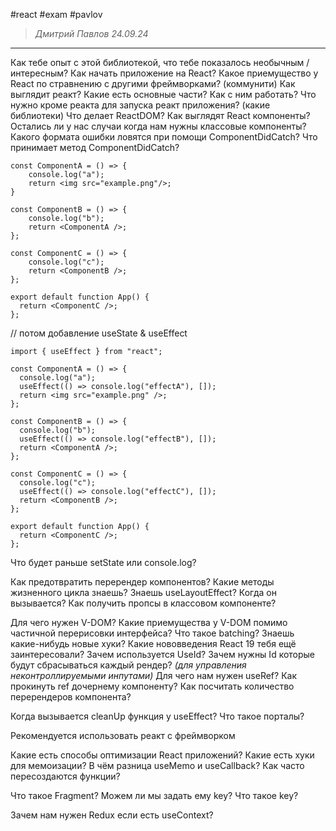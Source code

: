 #react
#exam 
#pavlov

> *Дмитрий Павлов*
> *24.09.24*
---

Как тебе опыт с этой библиотекой, что тебе показалось необычным / интересным?
Как начать приложение на React?
Какое приемущество у React по стравнению с другими фреймворками?  (коммунити)
Как выглядит реакт? Какие есть основные части? Как с ним работать?
Что нужно кроме реакта для запуска реакт приложения? (какие библиотеки)
Что делает ReactDOM?
Как выглядят React компоненты?
Остались ли у нас случаи когда нам нужны классовые компоненты?
Какого формата ошибки ловятся при помощи ComponentDidCatch?
Что принимает метод ComponentDidCatch?

```tsx
const ComponentA = () => {
	console.log("a");
	return <img src="example.png"/>;
}

const ComponentB = () => {
	console.log("b");
	return <ComponentA />;
};

const ComponentC = () => {
	console.log("c");
	return <ComponentB />;
};

export default function App() {
  return <ComponentC />;
};
```

// потом добавление useState & useEffect
```tsx
import { useEffect } from "react";

const ComponentA = () => {
  console.log("a");
  useEffect(() => console.log("effectA"), []);
  return <img src="example.png" />;
};

const ComponentB = () => {
  console.log("b");
  useEffect(() => console.log("effectB"), []);
  return <ComponentA />;
};

const ComponentC = () => {
  console.log("c");
  useEffect(() => console.log("effectC"), []);
  return <ComponentB />;
};

export default function App() {
  return <ComponentC />;
};
```

Что будет раньше setState или console.log?

Как предотвратить перерендер компонентов?
Какие методы жизненного цикла знаешь?
Знаешь useLayoutEffect? Когда он вызывается?
Как получить пропсы в классовом компоненте?

Для чего нужен V-DOM?
Какие приемущества у V-DOM помимо частичной перерисовки интерфейса?
Что такое batching?
Знаешь какие-нибудь новые хуки?
Какие нововведения React 19 тебя ещё заинтересовали?
Зачем используется UseId? Зачем нужны Id которые будут сбрасываться каждый рендер? 
*(для управления неконтроллируемыми инпутами)*
Для чего нам нужен useRef?
Как прокинуть ref дочернему компоненту?
Как посчитать количество перерендеров компонента?

Когда вызывается cleanUp функция у useEffect?
Что такое порталы?

Рекомендуется использовать реакт с фреймворком

Какие есть способы оптимизации React приложений?
Какие есть хуки для мемоизации?
В чём разница useMemo и useCallback?
Как часто пересоздаются функции?

Что такое Fragment?
Можем ли мы задать ему key?
Что такое key?

Зачем нам нужен Redux если есть useContext?